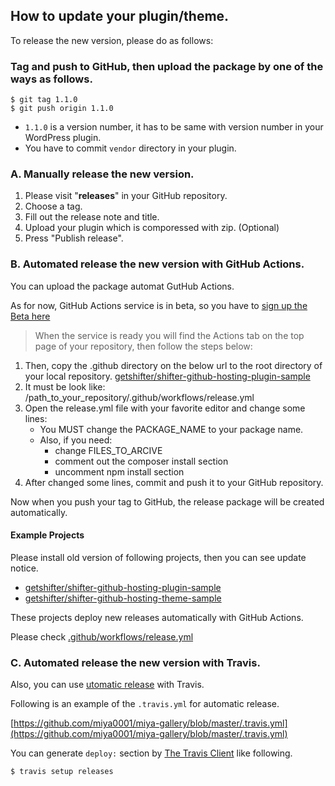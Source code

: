 ## How to update your plugin/theme.

To release the new version, please do as follows:

### Tag and push to GitHub, then upload the package by one of the ways as follows.

```
$ git tag 1.1.0
$ git push origin 1.1.0
```

- `1.1.0` is a version number, it has to be same with version number in your WordPress plugin.
- You have to commit `vendor` directory in your plugin.

### A. Manually release the new version.

1. Please visit "**releases**" in your GitHub repository.
1. Choose a tag.
1. Fill out the release note and title.
1. Upload your plugin which is comporessed with zip. (Optional)
1. Press "Publish release".

### B. Automated release the new version with GitHub Actions.

You can upload the package automat GutHub Actions.

As for now, GitHub Actions service is in beta, so you have to [sign up the Beta here](https://github.com/features/actions)

>When the service is ready you will find the Actions tab on the top page of your repository, then follow the steps below:

1. Then, copy the .github directory on the below url to the root directory of your local repository. [getshifter/shifter-github-hosting-plugin-sample](https://github.com/getshifter/shifter-github-hosting-plugin-sample)
1. It must be look like: /path_to_your_repository/.github/workflows/release.yml
1. Open the release.yml file with your favorite editor and change some lines:
    - You MUST change the PACKAGE_NAME to your package name.
    - Also, if you need:
        - change FILES_TO_ARCIVE
        - comment out the composer install section
        - uncomment npm install section
1. After changed some lines, commit and push it to your GitHub repository.

Now when you push your tag to GitHub, the release package will be created automatically.

#### Example Projects

Please install old version of following projects, then you can see update notice.

- [getshifter/shifter-github-hosting-plugin-sample](https://github.com/getshifter/shifter-github-hosting-plugin-sample)
- [getshifter/shifter-github-hosting-theme-sample](https://github.com/getshifter/shifter-github-hosting-theme-sample)

These projects deploy new releases automatically with GitHub Actions.

Please check [.github/workflows/release.yml](https://github.com/getshifter/shifter-github-hosting-plugin-sample/blob/master/.github/workflows/release.yml)

### C. Automated release the new version with Travis.

Also, you can use [utomatic release](https://docs.travis-ci.com/user/deployment/releases/) with Travis.

Following is an example of the `.travis.yml` for automatic release.

[https://github.com/miya0001/miya-gallery/blob/master/.travis.yml](https://github.com/miya0001/miya-gallery/blob/master/.travis.yml)

You can generate `deploy:` section by [The Travis Client](https://github.com/travis-ci/travis.rb) like following.

```
$ travis setup releases
```